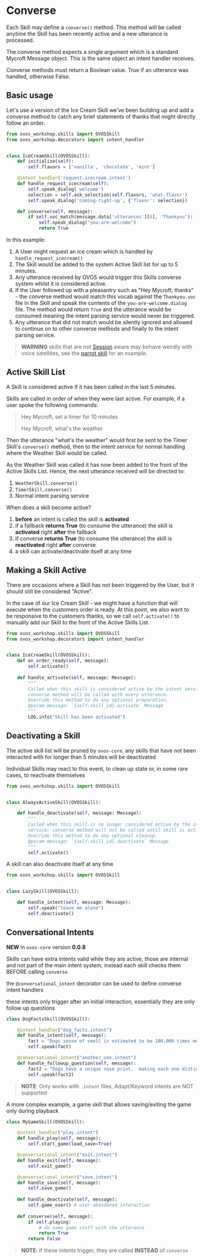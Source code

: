 # Converse

Each Skill may define a `converse()` method. This method will be called anytime the Skill has been recently active and a new utterance is processed.&#x20;

The converse method expects a single argument which is a standard Mycroft Message object. This is the same object an intent handler receives.

Converse methods must return a Boolean value. True if an utterance was handled, otherwise False.

## Basic usage

Let's use a version of the Ice Cream Skill we've been building up and add a converse method to catch any brief statements of thanks that might directly follow an order.

```python
from ovos_workshop.skills import OVOSSkill
from ovos_workshop.decorators import intent_handler


class IceCreamSkill(OVOSSkill):
    def initialize(self):
        self.flavors = ['vanilla', 'chocolate', 'mint']

    @intent_handler('request.icecream.intent')
    def handle_request_icecream(self):
        self.speak_dialog('welcome')
        selection = self.ask_selection(self.flavors, 'what.flavor')
        self.speak_dialog('coming-right-up', {'flavor': selection})

    def converse(self, message):
        if self.voc_match(message.data['utterances'][0], 'Thankyou'):
            self.speak_dialog("you-are-welcome")
            return True
```

In this example:

1. A User might request an ice cream which is handled by `handle_request_icecream()`&#x20;
2. The Skill would be added to the system Active Skill list for up to 5 minutes.
3. Any utterance received by OVOS would trigger this Skills converse system whilst it is considered active.
4. If the User followed up with a pleasantry such as "Hey Mycroft, thanks" - the converse method would match this vocab against the `Thankyou.voc` file in the Skill and speak the contents of the `you-are-welcome.dialog` file. The method would return `True` and the utterance would be consumed meaning the intent parsing service would never be triggered.
5. Any utterance that did not match would be silently ignored and allowed to continue on to other converse methods and finally to the intent parsing service.


> **WARNING** skills that are not [Session](https://openvoiceos.github.io/ovos-technical-manual/bus_service/#session) aware may behave weirdly with voice satellites, see the [parrot skill](https://github.com/OpenVoiceOS/skill-ovos-parrot/) for an example.


## Active Skill List

A Skill is considered active if it has been called in the last 5 minutes.

Skills are called in order of when they were last active. For example, if a user spoke the following commands:

> Hey Mycroft, set a timer for 10 minutes
>
> Hey Mycroft, what's the weather

Then the utterance "what's the weather" would first be sent to the Timer Skill's `converse()` method, then to the intent service for normal handling where the Weather Skill would be called.

As the Weather Skill was called it has now been added to the front of the Active Skills List. Hence, the next utterance received will be directed to:

1. `WeatherSkill.converse()`
2. `TimerSkill.converse()`
3. Normal intent parsing service

When does a skill become active?

1. **before** an intent is called the skill is **activated**
2. if a fallback **returns True** (to consume the utterance) the skill is **activated** right **after** the fallback
3. if converse **returns True** (to consume the utterance) the skill is **reactivated** right **after** converse
4. a skill can activate/deactivate itself at any time

## Making a Skill Active

There are occasions where a Skill has not been triggered by the User, but it should still be considered "Active".

In the case of our Ice Cream Skill - we might have a function that will execute when the customers order is ready. 
At this point, we also want to be responsive to the customers thanks, so we call `self.activate()` to manually add our Skill to the front of the Active Skills List.

```python
from ovos_workshop.skills import OVOSSkill
from ovos_workshop.decorators import intent_handler


class IceCreamSkill(OVOSSkill):
    def on_order_ready(self, message):
        self.activate()
        
    def handle_activate(self, message: Message):
        """
        Called when this skill is considered active by the intent service;
        converse method will be called with every utterance.
        Override this method to do any optional preparation.
        @param message: `{self.skill_id}.activate` Message
        """
        LOG.info("Skill has been activated")
```

## Deactivating a Skill

The active skill list will be pruned by `ovos-core`, any skills that have not been interacted with for longer than 5 minutes will be deactivated

Individual Skills may react to this event, to clean up state or, in some rare cases, to reactivate themselves

```python
from ovos_workshop.skills import OVOSSkill


class AlwaysActiveSkill(OVOSSkill):

    def handle_deactivate(self, message: Message):
        """
        Called when this skill is no longer considered active by the intent
        service; converse method will not be called until skill is active again.
        Override this method to do any optional cleanup.
        @param message: `{self.skill_id}.deactivate` Message
        """
        self.activate()
```

A skill can also deactivate itself at any time

```python
from ovos_workshop.skills import OVOSSkill


class LazySkill(OVOSSkill):

    def handle_intent(self, message: Message):
        self.speak("leave me alone")
        self.deactivate()
```

## Conversational Intents

**NEW** in `ovos-core` version **0.0.8**

Skills can have extra intents valid while they are active, those are internal and not part of the main intent system, instead each skill checks them BEFORE calling `converse`

the `@conversational_intent` decorator can be used to define converse intent handlers

these intents only trigger after an initial interaction, essentially they are only follow up questions

```python
class DogFactsSkill(OVOSSkill):

    @intent_handler("dog_facts.intent")
    def handle_intent(self, message):
        fact = "Dogs sense of smell is estimated to be 100,000 times more sensitive than humans"
        self.speak(fact)

    @conversational_intent("another_one.intent")
    def handle_followup_question(self, message):
        fact2 = "Dogs have a unique nose print,  making each one distinct and identifiable."
        self.speak(fact2)
```
> **NOTE**: Only works with `.intent` files, Adapt/Keyword intents are NOT supported

A more complex example, a game skill that allows saving/exiting the game only during playback

```python
class MyGameSkill(OVOSSkill):

    @intent_handler("play.intent")
    def handle_play(self, message):
        self.start_game(load_save=True)

    @conversational_intent("exit.intent")
    def handle_exit(self, message):
        self.exit_game()

    @conversational_intent("save.intent")
    def handle_save(self, message):
        self.save_game()
        
    def handle_deactivate(self, message):
        self.game_over() # user abandoned interaction
        
    def converse(self, message):
        if self.playing:
            # do some game stuff with the utterance
            return True
        return False
```

> **NOTE**:  if these intents trigger, they are called **INSTEAD** of `converse`

